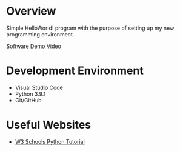 # Overview

Simple HelloWorld! program with the purpose of setting up my new programming environment.


[Software Demo Video](http://youtube.link.goes.here)

# Development Environment

- Visual Studio Code
- Python 3.9.1
- Git/GitHub

# Useful Websites

* [W3 Schools Python Tutorial](https://www.w3schools.com/python/)
